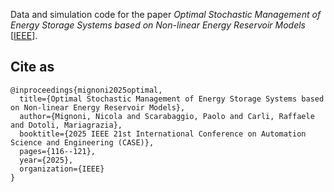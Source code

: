 Data and simulation code for the paper *Optimal Stochastic Management of Energy Storage Systems based on Non-linear Energy Reservoir Models* [[IEEE](https://ieeexplore.ieee.org/abstract/document/11163850/)].

## Cite as
```
@inproceedings{mignoni2025optimal,
  title={Optimal Stochastic Management of Energy Storage Systems based on Non-linear Energy Reservoir Models},
  author={Mignoni, Nicola and Scarabaggio, Paolo and Carli, Raffaele and Dotoli, Mariagrazia},
  booktitle={2025 IEEE 21st International Conference on Automation Science and Engineering (CASE)},
  pages={116--121},
  year={2025},
  organization={IEEE}
}
```
